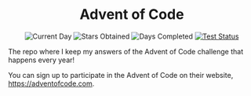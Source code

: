 <div align="center">
  <h1>Advent of Code</h1>
  <p>
    <img src="https://img.shields.io/badge/day%20📅-21-blue"  alt="Current Day"/>
    <img src="https://img.shields.io/badge/stars%20⭐-30-yellow" alt="Stars Obtained" />
    <img src="https://img.shields.io/badge/days%20completed-15-red" alt="Days Completed" />
    <a href="https://circleci.com/gh/dsf3449/advent-of-code"><img src="https://circleci.com/gh/dsf3449/advent-of-code.svg?style=shield" alt="Test Status" /></a>
  </p>
</div>

The repo where I keep my answers of the Advent of Code challenge that happens every year!

You can sign up to participate in the Advent of Code on their website, https://adventofcode.com.
